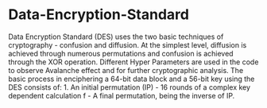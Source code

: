 # Data-Encryption-Standard
Data Encryption Standard (DES) uses the two basic techniques of cryptography - confusion and diffusion. At the simplest level, diffusion is achieved through numerous permutations and confusion is achieved through the XOR operation. Different Hyper Parameters are used in the code to observe Avalanche effect and for further cryptographic analysis.
The basic process in enciphering a 64-bit data block and a 56-bit key using the DES consists of: 1. An initial permutation (IP) - 16 rounds of a complex key dependent calculation f - A final permutation, being the inverse of IP.
